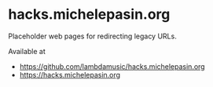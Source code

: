 # hacks.michelepasin.org

Placeholder web pages for redirecting legacy URLs. 

Available at 

* https://github.com/lambdamusic/hacks.michelepasin.org
* https://hacks.michelepasin.org